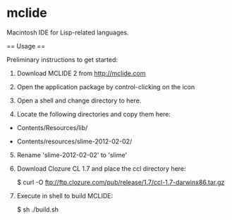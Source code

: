 mclide
======

Macintosh IDE for Lisp-related languages.

== Usage ==

Preliminary instructions to get started:

  1. Download MCLIDE 2 from http://mclide.com

  2. Open the application package by control-clicking on the icon

  3. Open a shell and change directory to here.

  4. Locate the following directories and copy them here:

  * Contents/Resources/lib/

  * Contents/resources/slime-2012-02-02/

  5. Rename 'slime-2012-02-02' to 'slime'

  6. Download Clozure CL 1.7 and place the ccl directory here:

     $ curl -O ftp://ftp.clozure.com/pub/release/1.7/ccl-1.7-darwinx86.tar.gz

  7. Execute in shell to build MCLIDE:

     $ sh ./build.sh


